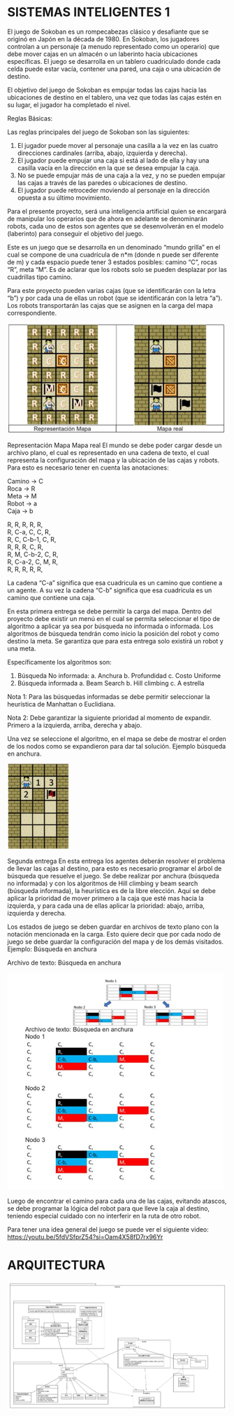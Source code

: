 # SISTEMAS INTELIGENTES 1

El juego de Sokoban es un rompecabezas clásico y desafiante que se originó en
Japón en la década de 1980. En Sokoban, los jugadores controlan a un personaje
(a menudo representado como un operario) que debe mover cajas en un almacén
o un laberinto hacia ubicaciones específicas. El juego se desarrolla en un tablero
cuadriculado donde cada celda puede estar vacía, contener una pared, una caja o
una ubicación de destino.

El objetivo del juego de Sokoban es empujar todas las cajas hacia las ubicaciones
de destino en el tablero, una vez que todas las cajas estén en su lugar, el jugador
ha completado el nivel.

Reglas Básicas:

Las reglas principales del juego de Sokoban son las siguientes:

1. El jugador puede mover al personaje una casilla a la vez en las cuatro
    direcciones cardinales (arriba, abajo, izquierda y derecha).
2. El jugador puede empujar una caja si está al lado de ella y hay una casilla
    vacía en la dirección en la que se desea empujar la caja.
3. No se puede empujar más de una caja a la vez, y no se pueden empujar las
    cajas a través de las paredes o ubicaciones de destino.
4. El jugador puede retroceder moviendo al personaje en la dirección opuesta
    a su último movimiento.

Para el presente proyecto, será una inteligencia artificial quien se encargará de
manipular los operarios que de ahora en adelante se denominarán robots, cada uno
de estos son agentes que se desenvolverán en el modelo (laberinto) para conseguir
el objetivo del juego.

Este es un juego que se desarrolla en un denominado “mundo grilla” en el cual se
compone de una cuadrícula de n*m (donde n puede ser diferente de m) y cada
espacio puede tener 3 estados posibles: camino “C”, rocas “R”, meta “M”. Es de
aclarar que los robots solo se pueden desplazar por las cuadrillas tipo camino.

Para este proyecto pueden varias cajas (que se identificarán con la letra “b”) y por
cada una de ellas un robot (que se identificarán con la letra “a”). Los robots
transportarán las cajas que se asignen en la carga del mapa correspondiente.

![imagen 1](/images/image1.JPG)

Representación Mapa Mapa real
El mundo se debe poder cargar desde un archivo plano, el cual es representado en
una cadena de texto, el cual representa la configuración del mapa y la ubicación de
las cajas y robots. Para esto es necesario tener en cuenta las anotaciones: <br>

Camino -> C <br>
Roca -> R <br>
Meta ->  M <br>
Robot -> a <br>
Caja -> b <br>

R, R, R, R, R, <br>
R, C-a, C, C, R, <br>
R, C, C-b-1, C, R, <br>
R, R, R, C, R, <br>
R, M, C-b-2, C, R, <br>
R, C-a-2, C, M, R, <br>
R, R, R, R, R, <br>

La cadena “C-a” significa que esa cuadricula es un camino que contiene a un
agente. A su vez la cadena “C-b” significa que esa cuadricula es un camino que
contiene una caja.

En esta primera entrega se debe permitir la carga del mapa.
Dentro del proyecto debe existir un menú en el cual se permita seleccionar el tipo
de algoritmo a aplicar ya sea por búsqueda no informada o informada. Los
algoritmos de búsqueda tendrán como inicio la posición del robot y como destino la
meta. Se garantiza que para esta entrega solo existirá un robot y una meta.

Específicamente los algoritmos son:

1. Búsqueda No informada:
    a. Anchura
    b. Profundidad
    c. Costo Uniforme
2. Búsqueda informada
    a. Beam Search
    b. Hill climbing
    c. A estrella

Nota 1: Para las búsquedas informadas se debe permitir seleccionar la heurística
de Manhattan o Euclidiana.

Nota 2: Debe garantizar la siguiente prioridad al momento de expandir.
Primero a la izquierda, arriba, derecha y abajo.

Una vez se seleccione el algoritmo, en el mapa se debe de mostrar el orden de los
nodos como se expandieron para dar tal solución. Ejemplo búsqueda en anchura.

![imagen 2](/images/image2.JPG)

Segunda entrega
En esta entrega los agentes deberán resolver el problema de llevar las cajas al
destino, para esto es necesario programar el árbol de búsqueda que resuelve el
juego. Se debe realizar por anchura (búsqueda no informada) y con los algoritmos
de Hill climbing y beam search (búsqueda informada), la heurística es de la libre
elección. Aquí se debe aplicar la prioridad de mover primero a la caja que esté mas
hacia la izquierda, y para cada una de ellas aplicar la prioridad: abajo, arriba,
izquierda y derecha.

Los estados de juego se deben guardar en archivos de texto plano con la notación
mencionada en la carga. Esto quiere decir que por cada nodo de juego se debe
guardar la configuración del mapa y de los demás visitados. Ejemplo: Búsqueda en
anchura

Archivo de texto: Búsqueda en anchura

![imagen 3](/images/image3.JPG)

Luego de encontrar el camino para cada una de las cajas, evitando atascos, se debe
programar la lógica del robot para que lleve la caja al destino, teniendo especial
cuidado con no interferir en la ruta de otro robot.

Para tener una idea general del juego se puede ver el siguiente video:
https://youtu.be/5fdVSfprZ54?si=Oam4X58fD7rx96Yr



# ARQUITECTURA
![Diagrama de Clases](/images/DiagramaClases.jpg)
